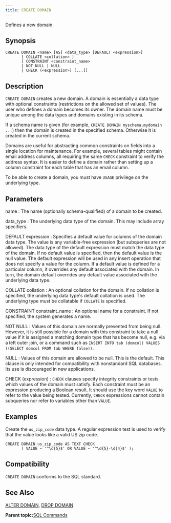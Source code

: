 ```yaml
---
title: CREATE DOMAIN 
---
```


Defines a new domain.

## <a id="section2"></a>Synopsis 

``` {#sql_command_synopsis}
CREATE DOMAIN <name> [AS] <data_type> [DEFAULT <expression>]
       [ COLLATE <collation> ] 
       [ CONSTRAINT <constraint_name>
       | NOT NULL | NULL 
       | CHECK (<expression>) [...]]
```

## <a id="section3"></a>Description 

`CREATE DOMAIN` creates a new domain. A domain is essentially a data type with optional constraints \(restrictions on the allowed set of values\). The user who defines a domain becomes its owner. The domain name must be unique among the data types and domains existing in its schema.

If a schema name is given \(for example, `CREATE DOMAIN myschema.mydomain ...`\) then the domain is created in the specified schema. Otherwise it is created in the current schema.

Domains are useful for abstracting common constraints on fields into a single location for maintenance. For example, several tables might contain email address columns, all requiring the same `CHECK` constraint to verify the address syntax. It is easier to define a domain rather than setting up a column constraint for each table that has an email column.

To be able to create a domain, you must have `USAGE` privilege on the underlying type.

## <a id="section4"></a>Parameters 

name
:   The name \(optionally schema-qualified\) of a domain to be created.

data\_type
:   The underlying data type of the domain. This may include array specifiers.

DEFAULT expression
:   Specifies a default value for columns of the domain data type. The value is any variable-free expression \(but subqueries are not allowed\). The data type of the default expression must match the data type of the domain. If no default value is specified, then the default value is the null value. The default expression will be used in any insert operation that does not specify a value for the column. If a default value is defined for a particular column, it overrides any default associated with the domain. In turn, the domain default overrides any default value associated with the underlying data type.

COLLATE collation
:   An optional collation for the domain. If no collation is specified, the underlying data type's default collation is used. The underlying type must be collatable if `COLLATE` is specified.

CONSTRAINT constraint\_name
:   An optional name for a constraint. If not specified, the system generates a name.

NOT NULL
:   Values of this domain are normally prevented from being null. However, it is still possible for a domain with this constraint to take a null value if it is assigned a matching domain type that has become null, e.g. via a left outer join, or a command such as `INSERT INTO tab (domcol) VALUES ((SELECT domcol FROM tab WHERE false))`.

NULL
:   Values of this domain are allowed to be null. This is the default. This clause is only intended for compatibility with nonstandard SQL databases. Its use is discouraged in new applications.

CHECK \(expression\)
:   `CHECK` clauses specify integrity constraints or tests which values of the domain must satisfy. Each constraint must be an expression producing a Boolean result. It should use the key word `VALUE` to refer to the value being tested. Currently, `CHECK` expressions cannot contain subqueries nor refer to variables other than `VALUE`.

## <a id="section5"></a>Examples 

Create the `us_zip_code` data type. A regular expression test is used to verify that the value looks like a valid US zip code.

```
CREATE DOMAIN us_zip_code AS TEXT CHECK 
       ( VALUE ~ '^\d{5}$' OR VALUE ~ '^\d{5}-\d{4}$' );
```

## <a id="section6"></a>Compatibility 

`CREATE DOMAIN` conforms to the SQL standard.

## <a id="section7"></a>See Also 

[ALTER DOMAIN](ALTER_DOMAIN.html), [DROP DOMAIN](DROP_DOMAIN.html)

**Parent topic:**[SQL Commands](../sql_commands/sql_ref.html)

